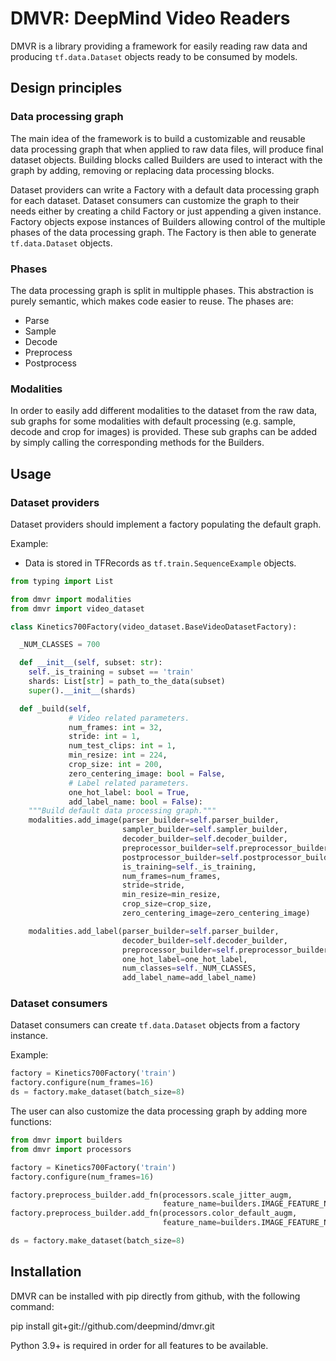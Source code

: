 # DMVR: DeepMind Video Readers

DMVR is a library providing a framework for easily reading raw data and
producing `tf.data.Dataset` objects ready to be consumed by models.

## Design principles

### Data processing graph

The main idea of the framework is to build a customizable and reusable data
processing graph that when applied to raw data files, will produce final dataset
objects. Building blocks called Builders are used to interact with the graph by
adding, removing or replacing data processing blocks.

Dataset providers can write a Factory with a default data processing graph for
each dataset. Dataset consumers can customize the graph to their needs either by
creating a child Factory or just appending a given instance. Factory objects
expose instances of Builders allowing control of the multiple phases of the data
processing graph. The Factory is then able to generate `tf.data.Dataset`
objects.

### Phases

The data processing graph is split in multipple phases. This abstraction is
purely semantic, which makes code easier to reuse. The phases are:

-   Parse
-   Sample
-   Decode
-   Preprocess
-   Postprocess

### Modalities

In order to easily add different modalities to the dataset from the raw data,
sub graphs for some modalities with default processing (e.g. sample, decode and
crop for images) is provided. These sub graphs can be added by simply calling
the corresponding methods for the Builders.

## Usage

### Dataset providers

Dataset providers should implement a factory populating the default graph.

Example:

-   Data is stored in TFRecords as `tf.train.SequenceExample` objects.

```python
from typing import List

from dmvr import modalities
from dmvr import video_dataset

class Kinetics700Factory(video_dataset.BaseVideoDatasetFactory):

  _NUM_CLASSES = 700

  def __init__(self, subset: str):
    self._is_training = subset == 'train'
    shards: List[str] = path_to_the_data(subset)
    super().__init__(shards)

  def _build(self,
             # Video related parameters.
             num_frames: int = 32,
             stride: int = 1,
             num_test_clips: int = 1,
             min_resize: int = 224,
             crop_size: int = 200,
             zero_centering_image: bool = False,
             # Label related parameters.
             one_hot_label: bool = True,
             add_label_name: bool = False):
    """Build default data processing graph."""
    modalities.add_image(parser_builder=self.parser_builder,
                         sampler_builder=self.sampler_builder,
                         decoder_builder=self.decoder_builder,
                         preprocessor_builder=self.preprocessor_builder,
                         postprocessor_builder=self.postprocessor_builder,
                         is_training=self._is_training,
                         num_frames=num_frames,
                         stride=stride,
                         min_resize=min_resize,
                         crop_size=crop_size,
                         zero_centering_image=zero_centering_image)

    modalities.add_label(parser_builder=self.parser_builder,
                         decoder_builder=self.decoder_builder,
                         preprocessor_builder=self.preprocessor_builder,
                         one_hot_label=one_hot_label,
                         num_classes=self._NUM_CLASSES,
                         add_label_name=add_label_name)
```

### Dataset consumers

Dataset consumers can create `tf.data.Dataset` objects from a factory instance.

Example:

```python
factory = Kinetics700Factory('train')
factory.configure(num_frames=16)
ds = factory.make_dataset(batch_size=8)
```

The user can also customize the data processing graph by adding more functions:

```python
from dmvr import builders
from dmvr import processors

factory = Kinetics700Factory('train')
factory.configure(num_frames=16)

factory.preprocess_builder.add_fn(processors.scale_jitter_augm,
                                  feature_name=builders.IMAGE_FEATURE_NAME)
factory.preprocess_builder.add_fn(processors.color_default_augm,
                                  feature_name=builders.IMAGE_FEATURE_NAME)

ds = factory.make_dataset(batch_size=8)
```

## Installation

DMVR can be installed with pip directly from github, with the following command:

pip install git+git://github.com/deepmind/dmvr.git

Python 3.9+ is required in order for all features to be available.
